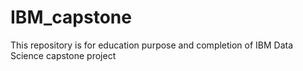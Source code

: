 # IBM_capstone
This repository is for education purpose and completion of IBM Data Science capstone project
